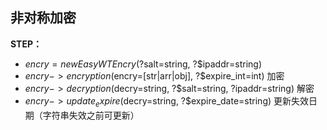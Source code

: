 ## 非对称加密

**STEP：**

* $encry = new EasyWTEncry(?$salt=string, ?$ipaddr=string)
* $encry->encryption($encry=[str|arr|obj], ?$expire_int=int) 加密
* $encry->decryption($decry=string, ?$salt=string, ?ipaddr=string) 解密
* $encry->update_expire($decry=string, ?$expire_date=string) 更新失效日期（字符串失效之前可更新）
